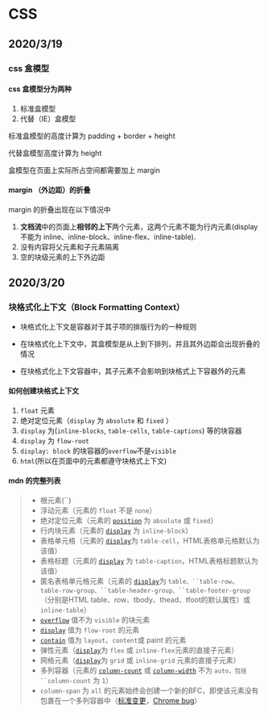 # CSS

## 2020/3/19

### css 盒模型

#### css 盒模型分为两种

1. 标准盒模型
2. 代替（IE）盒模型

标准盒模型的高度计算为 padding + border + height

代替盒模型高度计算为 height

盒模型在页面上实际所占空间都需要加上 margin

#### margin （外边距）的折叠

margin 的折叠出现在以下情况中

1. **文档流**中的页面上**相邻的上下**两个元素，这两个元素不能为行内元素(display不能为 inline、inline-block、inline-flex、inline-table).
2. 没有内容将父元素和子元素隔离
3. 空的块级元素的上下外边距

## 2020/3/20

### 块格式化上下文（Block Formatting Context）

- 块格式化上下文是容器对于其子项的排版行为的一种规则

- 在块格式化上下文中，其盒模型是从上到下排列，并且其外边距会出现折叠的情况

- 在块格式化上下文容器中，其子元素不会影响到块格式上下容器外的元素

#### 如何创建块格式上下文

1. `float` 元素
2. 绝对定位元素（`display` 为 `absolute` 和 `fixed` ）
3. `display` 为(`inline-blocks`, `table-cells`, `table-captions`) 等的块容器
4. `display` 为 `flow-root`
5. `display: block` 的块容器的`overflow`不是`visible`
6. `html`(所以在页面中的元素都遵守块格式上下文)

#### mdn 的完整列表

> - 根元素(``)
> - 浮动元素（元素的 `float` 不是 `none`）
> - 绝对定位元素（元素的 [`position`](https://developer.mozilla.org/zh-CN/docs/Web/CSS/position) 为 `absolute` 或 `fixed`）
> - 行内块元素（元素的 [`display`](https://developer.mozilla.org/zh-CN/docs/Web/CSS/display) 为 `inline-block`）
> - 表格单元格（元素的 [`display`](https://developer.mozilla.org/zh-CN/docs/Web/CSS/display)为 `table-cell`，HTML表格单元格默认为该值）
> - 表格标题（元素的 [`display`](https://developer.mozilla.org/zh-CN/docs/Web/CSS/display) 为 `table-caption`，HTML表格标题默认为该值）
> - 匿名表格单元格元素（元素的 [`display`](https://developer.mozilla.org/zh-CN/docs/Web/CSS/display)为 `table、``table-row`、 `table-row-group、``table-header-group、``table-footer-group`（分别是HTML table、row、tbody、thead、tfoot的默认属性）或 `inline-table`）
> - [`overflow`](https://developer.mozilla.org/zh-CN/docs/Web/CSS/overflow) 值不为 `visible` 的块元素
> - [`display`](https://developer.mozilla.org/zh-CN/docs/Web/CSS/display) 值为 `flow-root` 的元素
> - [`contain`](https://developer.mozilla.org/zh-CN/docs/Web/CSS/contain) 值为 `layout`、`content`或 paint 的元素
> - 弹性元素（[`display`](https://developer.mozilla.org/zh-CN/docs/Web/CSS/display)为 `flex` 或 `inline-flex`元素的直接子元素）
> - 网格元素（[`display`](https://developer.mozilla.org/zh-CN/docs/Web/CSS/display)为 `grid` 或 `inline-grid` 元素的直接子元素）
> - 多列容器（元素的 [`column-count`](https://developer.mozilla.org/zh-CN/docs/Web/CSS/column-count) 或 [`column-width`](https://developer.mozilla.org/zh-CN/docs/Web/CSS/column-width) 不为 `auto，包括 ``column-count` 为 `1`）
> - `column-span` 为 `all` 的元素始终会创建一个新的BFC，即使该元素没有包裹在一个多列容器中（[标准变更](https://github.com/w3c/csswg-drafts/commit/a8634b96900279916bd6c505fda88dda71d8ec51)，[Chrome bug](https://bugs.chromium.org/p/chromium/issues/detail?id=709362)）